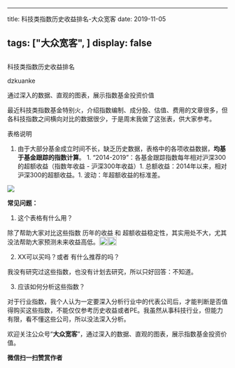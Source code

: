 
---
title:  科技类指数历史收益排名-大众宽客
date: 2019-11-05

tags: ["大众宽客", ]
display: false
---


## 



科技类指数历史收益排名




dzkuanke




通过深入的数据、直观的图表，展示指数基金投资价值


最近科技类指数基金特别火，介绍指数编制、成分股、估值、费用的文章很多，但各科技指数之间横向对比的数据很少，于是周末我做了这张表，供大家参考。



表格说明
1. 由于大部分基金成立时间不长，缺乏历史数据，表格中的各项收益数据，**均基于基金跟踪的指数计算**。&nbsp;1. “2014-2019”：各基金跟踪指数每年相对沪深300的超额收益（指数年收益 - 沪深300年收益）1. 总额收益：2014年以来，相对沪深300的超额收益。1. 波动：年超额收益的标准差。


<img class="rich_pages js_insertlocalimg" data-ratio="0.8968253968253969" data-s="300,640" src="https://mmbiz.qpic.cn/mmbiz_png/PKw3FQPmhIgQtOYpV6yibtmlD2OBL62xB00uY7Wqaa1vvouIF7r3mfskPW0ib8bJPdQ0pZ59DsPg0z3PwfGGdpZw/640?wx_fmt=png" data-type="png" data-w="1008" style="">



**常见问题：**



1. 这个表格有什么用？

除了帮助大家对比这些指数 历年的收益 和 超额收益稳定性，其实用处不大，尤其没法帮助大家预测未来收益高低。<mpchecktext><img src="https://res.wx.qq.com/mpres/htmledition/images/icon/common/emotion_panel/emoji_wx/2_05.png" data-ratio="1" data-w="20" style="display:inline-block;width:20px;vertical-align:text-bottom;"/><img src="https://res.wx.qq.com/mpres/htmledition/images/icon/common/emotion_panel/emoji_wx/2_05.png" data-ratio="1" data-w="20" style="display:inline-block;width:20px;vertical-align:text-bottom;"/></mpchecktext>



2. XX可以买吗？或者 有什么推荐的吗？

我没有研究过这些指数，也没有计划去研究，所以只好回答：不知道。



3. 应该如何分析这些指数？

对于行业指数，我个人认为一定要深入分析行业中的代表公司后，才能判断是否值得购买这些指数，不能仅仅参考历史收益或者PE。我虽然从事科技行业，但能力有限，看不懂这些公司，所以没法深入分析。





欢迎关注公众号“**大众宽客**”，通过深入的数据、直观的图表，展示指数基金投资价值。




**微信扫一扫赞赏作者**













